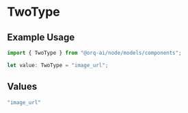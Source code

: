 # TwoType

## Example Usage

```typescript
import { TwoType } from "@orq-ai/node/models/components";

let value: TwoType = "image_url";
```

## Values

```typescript
"image_url"
```
